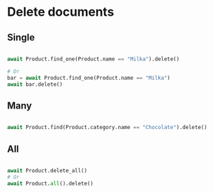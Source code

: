 # Delete documents

## Single

```python

await Product.find_one(Product.name == "Milka").delete()

# Or
bar = await Product.find_one(Product.name == "Milka")
await bar.delete()
```

## Many

```python

await Product.find(Product.category.name == "Chocolate").delete()
```

## All

```python

await Product.delete_all()
# Or
await Product.all().delete()

```
